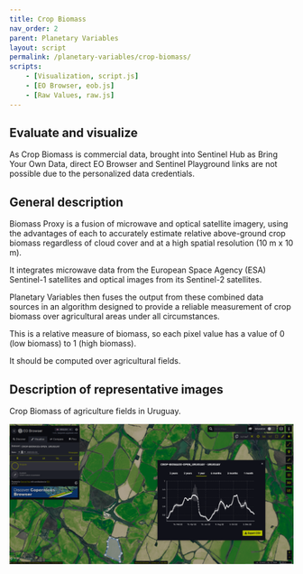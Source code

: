 ```yaml
---
title: Crop Biomass
nav_order: 2
parent: Planetary Variables
layout: script
permalink: /planetary-variables/crop-biomass/
scripts:
    - [Visualization, script.js]
    - [EO Browser, eob.js]
    - [Raw Values, raw.js]
---
```


## Evaluate and visualize

As Crop Biomass is commercial data, brought into Sentinel Hub as Bring Your Own Data, direct EO Browser and Sentinel Playground links are not possible due to the personalized data credentials.

## General description

Biomass Proxy is a fusion of microwave and optical satellite imagery, using the advantages of each to accurately estimate relative above-ground crop biomass regardless of cloud cover and at a high spatial resolution (10 m x 10 m).

It integrates microwave data from the European Space Agency (ESA) Sentinel-1 satellites and optical images from its Sentinel-2 satellites.

Planetary Variables then fuses the output from these combined data sources in an algorithm designed to provide a reliable measurement of crop biomass over agricultural areas under all circumstances.

This is a relative measure of biomass, so each pixel value has a value of 0 (low biomass) to 1 (high biomass).

It should be computed over agricultural fields.


## Description of representative images

Crop Biomass of agriculture fields in Uruguay.

![Various fields over Uruguay](fig/fig1.png)

